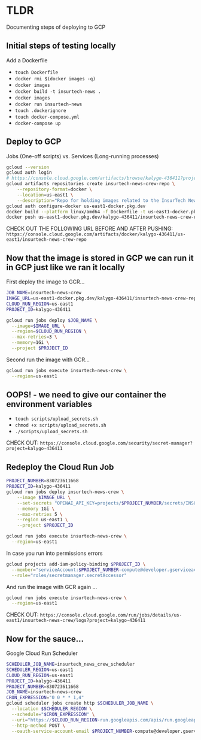 # TLDR

Documenting steps of deploying to GCP

## Initial steps of testing locally

Add a Dockerfile

- `touch Dockerfile` <!-- populate -->
- `docker rmi $(docker images -q)` <!-- delete all images -->
- `docker images`
- `docker build -t insurtech-news .`
- `docker images`
- `docker run insurtech-news` <!-- this is some amateur shit tho -->
- `touch .dockerignore`
- `touch docker-compose.yml` <!-- populate -->
- `docker-compose up`

## Deploy to GCP

Jobs (One-off scripts) vs. Services (Long-running processes)

```sh
gcloud --version
gcloud auth login
# https://console.cloud.google.com/artifacts/browse/kalygo-436411?project=kalygo-436411
gcloud artifacts repositories create insurtech-news-crew-repo \
    --repository-format=docker \
    --location=us-east1 \
    --description="Repo for holding images related to the InsurTech News Crew"
gcloud auth configure-docker us-east1-docker.pkg.dev
docker build --platform linux/amd64 -f Dockerfile -t us-east1-docker.pkg.dev/kalygo-436411/insurtech-news-crew-repo/insurtech-news-crew:latest . ## the "platform" flag is key
docker push us-east1-docker.pkg.dev/kalygo-436411/insurtech-news-crew-repo/insurtech-news-crew:latest
```

CHECK OUT THE FOLLOWING URL BEFORE AND AFTER PUSHING: `https://console.cloud.google.com/artifacts/docker/kalygo-436411/us-east1/insurtech-news-crew-repo`

## Now that the image is stored in GCP we can run it in GCP just like we ran it locally

First deploy the image to GCR...

```sh
JOB_NAME=insurtech-news-crew
IMAGE_URL=us-east1-docker.pkg.dev/kalygo-436411/insurtech-news-crew-repo/insurtech-news-crew:latest
CLOUD_RUN_REGION=us-east1
PROJECT_ID=kalygo-436411

gcloud run jobs deploy $JOB_NAME \
  --image=$IMAGE_URL \
  --region=$CLOUD_RUN_REGION \
  --max-retries=3 \
  --memory=1Gi \
  --project $PROJECT_ID  
```

Second run the image with GCR...

```sh
gcloud run jobs execute insurtech-news-crew \
  --region=us-east1
```

## OOPS! - we need to give our container the environment variables

- `touch scripts/upload_secrets.sh`
- `chmod +x scripts/upload_secrets.sh`
- `./scripts/upload_secrets.sh`

CHECK OUT: `https://console.cloud.google.com/security/secret-manager?project=kalygo-436411`

## Redeploy the Cloud Run Job

```sh
PROJECT_NUMBER=830723611668
PROJECT_ID=kalygo-436411
gcloud run jobs deploy insurtech-news-crew \
    --image $IMAGE_URL \
    --set-secrets "OPENAI_API_KEY=projects/$PROJECT_NUMBER/secrets/INSURTECH_NEWS_CREW_OPENAI_API_KEY:latest,AWS_SECRET_KEY=projects/$PROJECT_NUMBER/secrets/INSURTECH_NEWS_CREW_AWS_SECRET_KEY:latest,AWS_ACCESS_KEY_ID=projects/$PROJECT_NUMBER/secrets/INSURTECH_NEWS_CREW_AWS_ACCESS_KEY_ID:latest,AWS_REGION=projects/$PROJECT_NUMBER/secrets/INSURTECH_NEWS_CREW_AWS_REGION:latest,AGENTOPS_API_KEY=projects/830723611668/secrets/INSURTECH_NEWS_CREW_AGENTOPS_API_KEY:latest,MAILING_LIST=projects/830723611668/secrets/INSURTECH_NEWS_CREW_MAILING_LIST:latest" \
    --memory 1Gi \
    --max-retries 5 \
    --region us-east1 \
    --project $PROJECT_ID

gcloud run jobs execute insurtech-news-crew \
  --region=us-east1
```

In case you run into permissions errors

```sh
gcloud projects add-iam-policy-binding $PROJECT_ID \
  --member="serviceAccount:$PROJECT_NUMBER-compute@developer.gserviceaccount.com" \
  --role="roles/secretmanager.secretAccessor"
```

And run the image with GCR again ...

```sh
gcloud run jobs execute insurtech-news-crew \
  --region=us-east1
```

CHECK OUT: `https://console.cloud.google.com/run/jobs/details/us-east1/insurtech-news-crew/logs?project=kalygo-436411`

## Now for the sauce...

Google Cloud Run Scheduler

```sh
SCHEDULER_JOB_NAME=insurtech_news_crew_scheduler
SCHEDULER_REGION=us-east1
CLOUD_RUN_REGION=us-east1
PROJECT_ID=kalygo-436411
PROJECT_NUMBER=830723611668
JOB_NAME=insurtech-news-crew
CRON_EXPRESSION="0 0 * * 1,4"
gcloud scheduler jobs create http $SCHEDULER_JOB_NAME \
  --location $SCHEDULER_REGION \
  --schedule="$CRON_EXPRESSION" \
  --uri="https://$CLOUD_RUN_REGION-run.googleapis.com/apis/run.googleapis.com/v1/namespaces/$PROJECT_ID/jobs/${JOB_NAME}:run" \
  --http-method POST \
  --oauth-service-account-email $PROJECT_NUMBER-compute@developer.gserviceaccount.com
```
